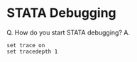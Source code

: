 # STATA Debugging
Q. How do you start STATA debugging?
A. 
```
set trace on
set tracedepth 1
```

<!-- #Work -->

<!-- {BearID:01202B65-F848-4AB2-AA1E-0E40F2290EFD-15756-0000130BF3A26B05} -->
